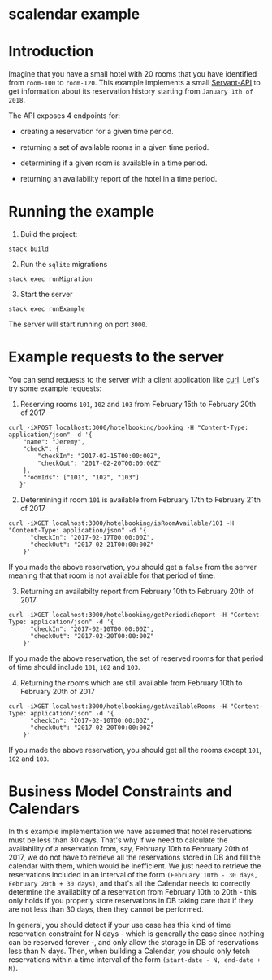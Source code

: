 # scalendar example


# Introduction

Imagine that you have a small hotel with 20 rooms that you have identified from
`room-100` to `room-120`. This example implements a small [Servant-API](https://haskell-servant.readthedocs.io/en/stable/)
to get information about its reservation history starting from `January 1th of 2018`.

The API exposes 4 endpoints for:

- creating a reservation for a given time period.

- returning a set of available rooms in a given time period.

- determining if a given room is available in a time period.

- returning an availability report of the hotel in a time period.


# Running the example

1. Build the project:

```
stack build
```

2. Run the `sqlite` migrations

```
stack exec runMigration
```

3. Start the server
```
stack exec runExample
```

The server will start running on port `3000`.


# Example requests to the server

You can send requests to the server with a client application like [curl](https://curl.haxx.se/). Let's
try some example requests:

1. Reserving rooms `101`, `102` and `103` from February 15th to February 20th of 2017

```
curl -iXPOST localhost:3000/hotelbooking/booking -H "Content-Type: application/json" -d '{
    "name": "Jeremy",
    "check": {
        "checkIn": "2017-02-15T00:00:00Z",
        "checkOut": "2017-02-20T00:00:00Z"
    },
    "roomIds": ["101", "102", "103"]
   }'
```

2. Determining if room `101` is available from February 17th to February 21th of 2017


```
curl -iXGET localhost:3000/hotelbooking/isRoomAvailable/101 -H "Content-Type: application/json" -d '{
      "checkIn": "2017-02-17T00:00:00Z",
      "checkOut": "2017-02-21T00:00:00Z"
    }'
```

If you made the above reservation, you should get a `false` from the server meaning that that room
is not available for that period of time.


3. Returning an availabilty report from February 10th to February 20th of 2017

```
curl -iXGET localhost:3000/hotelbooking/getPeriodicReport -H "Content-Type: application/json" -d '{
      "checkIn": "2017-02-10T00:00:00Z",
      "checkOut": "2017-02-20T00:00:00Z"
    }'
```

If you made the above reservation, the set of reserved rooms for that period of time should include `101`,
`102` and `103`.


4. Returning the rooms which are still available from February 10th to February 20th of 2017

```
curl -iXGET localhost:3000/hotelbooking/getAvailableRooms -H "Content-Type: application/json" -d '{
      "checkIn": "2017-02-10T00:00:00Z",
      "checkOut": "2017-02-20T00:00:00Z"
    }'
```

If you made the above reservation, you should get all the rooms except `101`, `102` and `103`.



# Business Model Constraints and Calendars

In this example implementation we have assumed that hotel reservations must be less than 30 days.
That's why if we need to calculate the availability of a reservation from, say, February 10th to February 20th of 2017,
we do not have to retrieve all the reservations stored in DB and fill the calendar with them, which would be inefficient.
We just need to retrieve the reservations included in an interval of the form `(February 10th - 30 days, February 20th + 30 days)`,
and that's all the Calendar needs to correctly determine the availabilty of a reservation from February 10th to 20th -
this only holds if you properly store reservations in DB taking care that if they are not less than 30 days,
then they cannot be performed.

In general, you should detect if your use case has this kind of time reservation constraint for N days - which
is generally the case since nothing can be reserved forever -, and only allow the storage in DB of reservations less
than N days. Then, when building a Calendar, you should only fetch reservations within a time interval of the form
`(start-date - N, end-date + N)`.